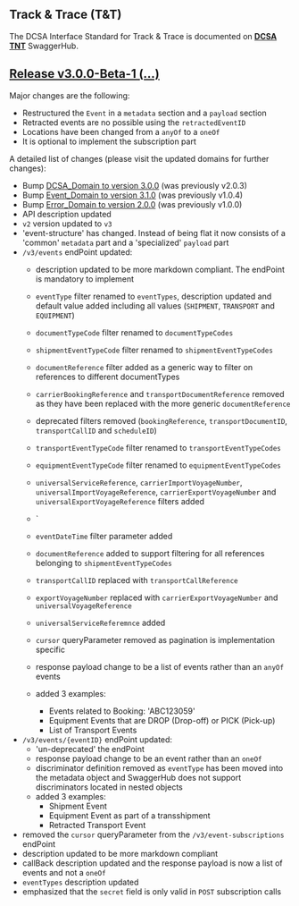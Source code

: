 ## Track & Trace (T&T)

The DCSA Interface Standard for Track & Trace is documented on [**DCSA TNT**](https://app.swaggerhub.com/apis/dcsaorg/DCSA_TNT) SwaggerHub.

<a name="v300"></a>[Release v3.0.0-Beta-1 (...)](https://app.swaggerhub.com/apis-docs/dcsaorg/DCSA_TNT/3.0.0-Beta-1)
---
Major changes are the following:
- Restructured the `Event` in a `metadata` section and a `payload` section
- Retracted events are no possible using the `retractedEventID`
- Locations have been changed from a `anyOf` to a `oneOf`
- It is optional to implement the subscription part

A detailed list of changes (please visit the updated domains for further changes):

- Bump [DCSA_Domain to version 3.0.0](https://github.com/dcsaorg/DCSA-OpenAPI/tree/master/domain/dcsa#v300) (was previously v2.0.3)
- Bump [Event_Domain to version 3.1.0](https://github.com/dcsaorg/DCSA-OpenAPI/tree/master/domain/event#v310) (was previously v1.0.4)
- Bump [Error_Domain to version 2.0.0](https://github.com/dcsaorg/DCSA-OpenAPI/tree/master/domain/error#v200) (was previously v1.0.0)
- API description updated
- `v2` version updated to `v3`
- 'event-structure' has changed. Instead of being flat it now consists of a 'common' `metadata` part and a 'specialized' `payload` part
- `/v3/events` endPoint updated:
  - description updated to be more markdown compliant. The endPoint is mandatory to implement
  - `eventType` filter renamed to `eventTypes`, description updated and default value added including all values (`SHIPMENT`, `TRANSPORT` and `EQUIPMENT`)
  - `documentTypeCode` filter renamed to `documentTypeCodes`
  - `shipmentEventTypeCode` filter renamed to `shipmentEventTypeCodes`
  - `documentReference` filter added as a generic way to filter on references to different documentTypes
  - `carrierBookingReference` and `transportDocumentReference` removed as they have been replaced with the more generic `documentReference`
  - deprecated filters removed (`bookingReference`, `transportDocumentID`, `transportCallID` and `scheduleID`)
  - `transportEventTypeCode` filter renamed to `transportEventTypeCodes`
  - `equipmentEventTypeCode` filter renamed to `equipmentEventTypeCodes`
  - `universalServiceReference`, `carrierImportVoyageNumber`, `universalImportVoyageReference`, `carrierExportVoyageNumber` and `universalExportVoyageReference` filters added
  - `
  
  
  - `eventDateTime` filter parameter added
  - `documentReference` added to support filtering for all references belonging to `shipmentEventTypeCodes`
  - `transportCallID` replaced with `transportCallReference`
  - `exportVoyageNumber` replaced with `carrierExportVoyageNumber` and `universalVoyageReference`
  - `universalServiceReferemnce` added
  - `cursor` queryParameter removed as pagination is implementation specific
  - response payload change to be a list of events rather than an `anyOf` events
  - added 3 examples:
    - Events related to Booking: 'ABC123059'
    - Equipment Events that are DROP (Drop-off) or PICK (Pick-up)
    - List of Transport Events
- `/v3/events/{eventID}` endPoint updated:
  - 'un-deprecated' the endPoint
  - response payload change to be an event rather than an `oneOf`
  - discriminator definition removed as `eventType` has been moved into the metadata object and SwaggerHub does not support discriminators located in nested objects
  - added 3 examples:
    - Shipment Event
    - Equipment Event as part of a transshipment
    - Retracted Transport Event
- removed the `cursor` queryParameter from the `/v3/event-subscriptions` endPoint
- description updated to be more markdown compliant
- callBack description updated and the response payload is now a list of events and not a `oneOf`
- `eventTypes` description updated
- emphasized that the `secret` field is only valid in `POST` subscription calls

